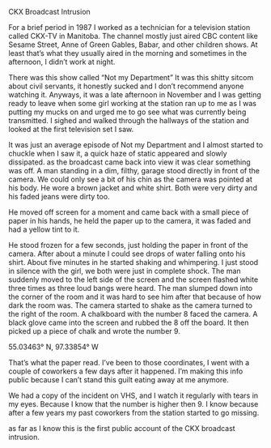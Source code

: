 CKX Broadcast Intrusion

For a brief period in 1987 I worked as a technician for a television station called CKX-TV in Manitoba. The channel mostly just aired CBC content like Sesame Street, Anne of Green Gables, Babar, and other children shows. At least that’s what they usually aired in the morning and sometimes in the afternoon, I didn’t work at night. 

There was this show called “Not my Department” It was this shitty sitcom about civil servants, it honestly sucked and I don’t recommend anyone watching it. Anyways, it was a late afternoon in November and I was getting ready to leave when some girl working at the station ran up to me as I was putting my mucks on and urged me to go see what was currently being transmitted. I sighed and walked through the hallways of the station and looked at the first television set I saw.

It was just an average episode of Not my Department and I almost started to chuckle when I saw it, a quick haze of static appeared and slowly dissipated. as the broadcast came back into view it was clear something was off. A man standing in a dim, filthy, garage stood directly in front of the camera. We could only see a bit of his chin as the camera was pointed at his body. He wore a brown jacket and white shirt. Both were very dirty and his faded jeans were dirty too. 

He moved off screen for a moment and came back with a small piece of paper in his hands, he held the paper up to the camera, it was faded and had a yellow tint to it.

He stood frozen for a few seconds, just holding the paper in front of the camera. After about a minute I could see drops of water falling onto his shirt. About five minutes in he started shaking and whimpering. I just stood in silence with the girl, we both were just in complete shock. The man suddenly moved to the left side of the screen and the screen flashed white three times as three loud bangs were heard. The man slumped down into the corner of the room and it was hard to see him after that because of how dark the room was. The camera started to shake as the camera turned to the right of the room. A chalkboard with the number 8 faced the camera. A black glove came into the screen and rubbed the 8 off the board. It then picked up a piece of chalk and wrote the number 9. 

55.03463° N, 97.33854° W

That’s what the paper read. I’ve been to those coordinates, I went with a couple of coworkers a few days after it happened. I’m making this info public because I can’t stand this guilt eating away at me anymore.

We had a copy of the incident on VHS, and I watch it regularly with tears in my eyes. Because I know that the number is higher then 9. I know because after a few years my past coworkers from the station started to go missing. 

as far as I know this is the first public account of the CKX broadcast intrusion.